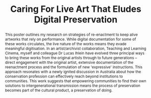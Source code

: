 ---
abstract: This poster outlines my research on strategies of re-enactment to keep alive
  artworks that rely on performance. While digital documentation for some of these
  works circulates, the live nature of the works means they evade meaningful digitisation.
  In an artist/archivist collaboration, Teaching and Learning Cinema, myself and colleague
  Dr Lucas Ihlein have evolved three principal ways to bring these works from the
  original artists through to future generations – direct engagement with the original
  artist, extensive documentation of the reenactment process and the formulation of
  new 'expressive' instructions. This approach resonates with a newly ignited discussion
  in Australia about how the conservation profession can effectively reach beyond
  institutions to communities. This work suggests that empowering communities to find
  their own solutions to intergenerational transmission means the process of preservation
  becomes part of the cultural product, a preservation of doing.
creators:
- Curham, Louise
date: null
document_url: https://services.phaidra.univie.ac.at/api/object/o:503189/download
grand_parent: iPRES
institutions: []
keywords: []
landing_page_url: https://phaidra.univie.ac.at/o:503189
language: eng
layout: publication
license: CC BY-NC-SA 3.0 AT
notes_url: null
parent: iPRES 2016
presentation_url: null
publication_type: poster
size: 141610
source_name: iPRES
title: Caring For Live Art That Eludes Digital Preservation
year: 2016
---